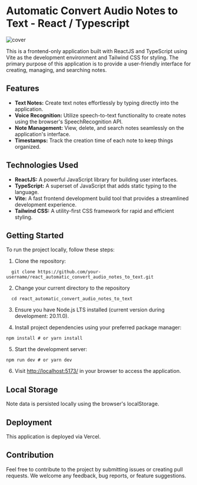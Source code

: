 # Automatic Convert Audio Notes to Text - React / Typescript

![cover](https://github.com/PedroLucasAraujo/react_automatic_convert_audio_notes_to_text/assets/92540389/9f8c3890-5319-45f4-9f1c-39db41f43675)

This is a frontend-only application built with ReactJS and TypeScript using Vite as the development environment and Tailwind CSS for styling. The primary purpose of this application is to provide a user-friendly interface for creating, managing, and searching notes.




## Features

- **Text Notes:** Create text notes effortlessly by typing directly into the application.
- **Voice Recognition:** Utilize speech-to-text functionality to create notes using the browser's SpeechRecognition API.
- **Note Management:** View, delete, and search notes seamlessly on the application's interface.
- **Timestamps:** Track the creation time of each note to keep things organized.

## Technologies Used

- **ReactJS:** A powerful JavaScript library for building user interfaces.
- **TypeScript:** A superset of JavaScript that adds static typing to the language.
- **Vite:** A fast frontend development build tool that provides a streamlined development experience.
- **Tailwind CSS:** A utility-first CSS framework for rapid and efficient styling.

## Getting Started

To run the project locally, follow these steps:

1. Clone the repository:

```
  git clone https://github.com/your-username/react_automatic_convert_audio_notes_to_text.git
```

2. Change your current directory to the repository

```
  cd react_automatic_convert_audio_notes_to_text
```

3. Ensure you have Node.js LTS installed (current version during development: 20.11.0).

4. Install project dependencies using your preferred package manager:

```
npm install # or yarn install
```

5. Start the development server:
```
npm run dev # or yarn dev
```

6. Visit [http://localhost:5173/](http://localhost:5173/) in your browser to access the application.

## Local Storage
Note data is persisted locally using the browser's localStorage.

## Deployment

This application is deployed via Vercel.

##  Contribution
Feel free to contribute to the project by submitting issues or creating pull requests. We welcome any feedback, bug reports, or feature suggestions.
